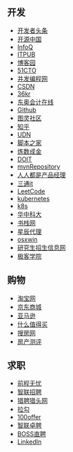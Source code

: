 <!--
 * @Description: In User Settings Edit
 * @Author: your name
 * @Date: 2019-08-26 20:50:40
 * @LastEditTime: 2019-09-28 22:58:47
 * @LastEditors: Please set LastEditors
 -->
 ## 开发
 <!-- | 网址1 | 网址2 | 网址3 | 网址4 | 网址5 |
 | :---- | :---- | :---- | :---- | :---- | -->
* [开发者头条](http://toutiao.io)
* [开源中国](http://www.oschina.net)
* [InfoQ](http://www.infoq.com/cn/)
* [ITPUB](http://www.itpub.net)
* [博客园](http://www.cnblogs.com)
* [51CTO](http://www.51cto.com)
* [并发编程网](http://ifeve.com)
* [CSDN](http://www.csdn.net)
* [36kr](http://36kr.com)
* [东奥会计在线](http://www.dongao.com)
* [Github](http://www.github.com)
* [图灵社区](http://www.ituring.com.cn)
* [知乎](http://www.zhihu.com)
* [UDN](http://udn.yyuap.com)
* [脚本之家](http://www.jb51.net)
* [炼数成金](http://f.dataguru.cn)
* [DOIT](http://www.doit.com.cn)
* [mvnRepository](http://mvnrepository.com)
* [人人都是产品经理](http://www.woshipm.com)
* [三通it](http://www.santongit.com)
* [LeetCode](https://leetcode-cn.com)
* [kubernetes](https://kubernetes.feisky.xyz/zh/)
* [k8s](https://kubernetes.io/cn/docs/)
* [华中科大](http://mirrors.hust.edu.cn)
* [书栈网](https://www.bookstack.cn)
* [星辰代理](http://starhub.cloud)
* [osxwin](https://www.osxwin.com)
* [研究生招生信息网](http://www.chsi.com.cn)
* [极客学院](http://www.jikexueyuan.com)
## 购物
* [淘宝网](https://www.taobao.com)
* [京东商城](http://www.jd.com)
* [亚马逊](http://www.amazon.cn)
* [什么值得买](http://www.smzdm.com)
* [搜房网](http://www.soufun.com)
* [房产测评](http://www.cricbigdata.cn)
## 求职
* [前程无忧](http://www.51job.com)
* [智联招聘](http://www.zhaopin.com)
* [猎聘猎头网](http://www.liepin.com)
* [拉勾](http://www.lagou.com)
* [100offer](https://cn.100offer.com)
* [智联卓聘](http://www.highpin.cn)
* [BOSS直聘](http://www.zhipin.com)
* [LinkedIn](http://www.linkedin.com)
